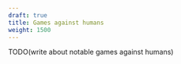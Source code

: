 ```yaml
---
draft: true
title: Games against humans
weight: 1500
---
```


TODO(write about notable games against humans)
